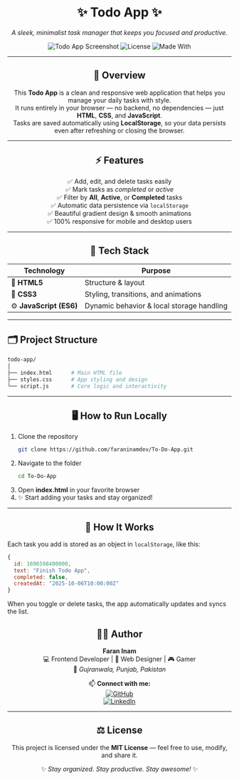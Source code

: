 <div align="center">

# ✨ **Todo App** ✨  
*A sleek, minimalist task manager that keeps you focused and productive.*  

![Todo App Screenshot](https://img.shields.io/badge/Status-Stable-brightgreen?style=for-the-badge)
![License](https://img.shields.io/badge/License-MIT-blue?style=for-the-badge)
![Made With](https://img.shields.io/badge/Made%20with-HTML%2C%20CSS%2C%20JS-orange?style=for-the-badge)

---

## 🧭 **Overview**

This **Todo App** is a clean and responsive web application that helps you manage your daily tasks with style.  
It runs entirely in your browser — no backend, no dependencies — just **HTML**, **CSS**, and **JavaScript**.  
Tasks are saved automatically using **LocalStorage**, so your data persists even after refreshing or closing the browser.

---

## ⚡ **Features**

✅ Add, edit, and delete tasks easily  
✅ Mark tasks as *completed* or *active*  
✅ Filter by **All**, **Active**, or **Completed** tasks  
✅ Automatic data persistence via `localStorage`  
✅ Beautiful gradient design & smooth animations  
✅ 100% responsive for mobile and desktop users  

---

## 🧩 **Tech Stack**

| Technology | Purpose |
|-------------|----------|
| 🧱 **HTML5** | Structure & layout |
| 🎨 **CSS3** | Styling, transitions, and animations |
| ⚙️ **JavaScript (ES6)** | Dynamic behavior & local storage handling |

---

</div>

## 🗂️ **Project Structure**

```bash
todo-app/
│
├── index.html      # Main HTML file
├── styles.css      # App styling and design
└── script.js       # Core logic and interactivity
```

<div align="center">

---

## 🖥️ **How to Run Locally**

</div>

1. Clone the repository  
   ```bash
   git clone https://github.com/faraninamdev/To-Do-App.git
   ```
2. Navigate to the folder  
   ```bash
   cd To-Do-App
   ```
3. Open **index.html** in your favorite browser  
4. ✨ Start adding your tasks and stay organized!  

<div align="center">

---

## 🧠 **How It Works**

</div>

Each task you add is stored as an object in `localStorage`, like this:
```js
{
  id: 1696598400000,
  text: "Finish Todo App",
  completed: false,
  createdAt: "2025-10-06T10:00:00Z"
}
```
When you toggle or delete tasks, the app automatically updates and syncs the list.

<div align="center">

## 👨‍💻 **Author**

**Faran Inam**  
💻 Frontend Developer | 🎨 Web Designer | 🎮 Gamer  
📍 *Gujranwala, Punjab, Pakistan*  

📫 **Connect with me:**  
[![GitHub](https://img.shields.io/badge/GitHub-333?logo=github&style=for-the-badge)](https://github.com/)  
[![LinkedIn](https://img.shields.io/badge/LinkedIn-0077b5?logo=linkedin&style=for-the-badge)](https://linkedin.com/)  

---

## ⚖️ **License**

This project is licensed under the **MIT License** — feel free to use, modify, and share it.  

✨ *Stay organized. Stay productive. Stay awesome!* ✨

</div>
